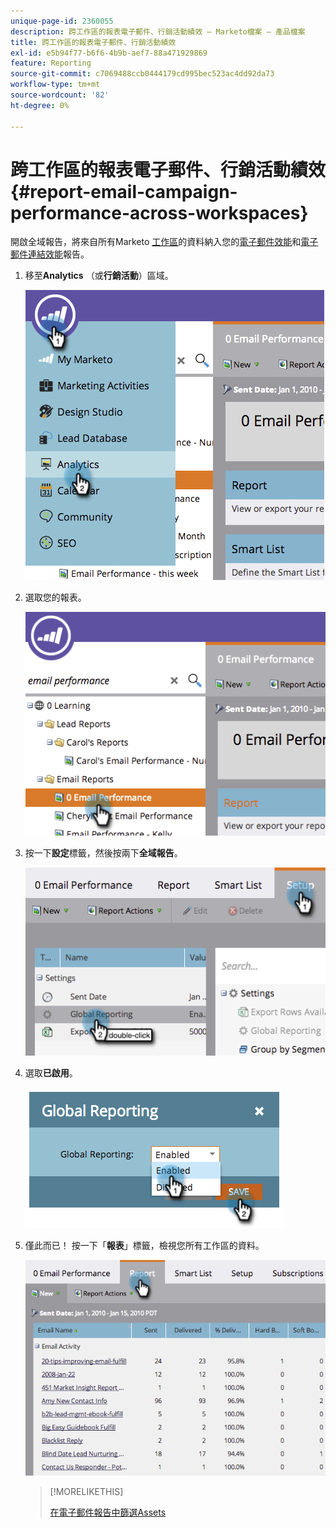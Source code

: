 ```yaml
---
unique-page-id: 2360055
description: 跨工作區的報表電子郵件、行銷活動績效 — Marketo檔案 — 產品檔案
title: 跨工作區的報表電子郵件、行銷活動績效
exl-id: e5b94f77-b6f6-4b9b-aef7-88a471929869
feature: Reporting
source-git-commit: c7069488ccb0444179cd995bec523ac4dd92da73
workflow-type: tm+mt
source-wordcount: '82'
ht-degree: 0%

---
```


# 跨工作區的報表電子郵件、行銷活動績效 {#report-email-campaign-performance-across-workspaces}

開啟全域報告，將來自所有Marketo [工作區](/help/marketo/product-docs/administration/workspaces-and-person-partitions/create-a-new-workspace.md)的資料納入您的[電子郵件效能](/help/marketo/product-docs/email-marketing/email-programs/email-program-data/email-performance-report.md)和[電子郵件連結效能](/help/marketo/product-docs/email-marketing/email-programs/email-program-data/email-link-performance-report.md)報告。

1. 移至&#x200B;**Analytics** （或&#x200B;**行銷活動**）區域。

   ![](assets/image2014-9-16-16-3a4-3a46.png)

1. 選取您的報表。

   ![](assets/image2014-9-16-16-3a4-3a51.png)

1. 按一下&#x200B;**設定**&#x200B;標籤，然後按兩下&#x200B;**全域報告**。

   ![](assets/image2014-9-16-16-3a4-3a58.png)

1. 選取&#x200B;**已啟用**。

   ![](assets/image2014-9-16-16-3a5-3a4.png)

1. 僅此而已！ 按一下「**報表**」標籤，檢視您所有工作區的資料。

   ![](assets/image2014-9-16-16-3a5-3a8.png)

   >[!MORELIKETHIS]
   >
   >[在電子郵件報告中篩選Assets](/help/marketo/product-docs/reporting/basic-reporting/report-activity/filter-assets-in-an-email-report.md)
